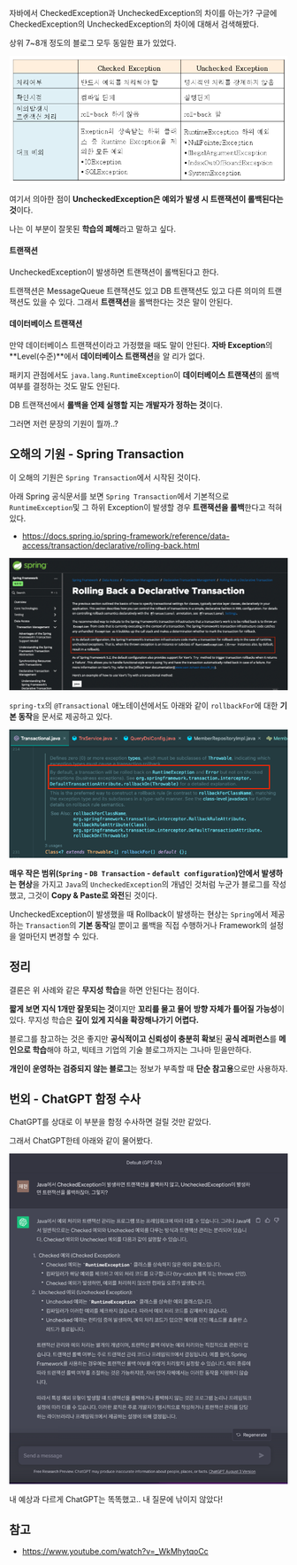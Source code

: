 자바에서 CheckedException과 UncheckedException의 차이를 아는가? 구글에 CheckedException의 UncheckedException의 차이에 대해서 검색해봤다.

상위 7~8개 정도의 블로그 모두 동일한 표가 있었다.

![img.png](images/img.png)

여기서 의아한 점이 **UncheckedException은 예외가 발생 시 트랜잭션이 롤백된다는 것**이다.

나는 이 부분이 잘못된 **학습의 폐해**라고 말하고 싶다.

#### 트랜잭션

UncheckedException이 발생하면 트랜잭션이 롤백된다고 한다.

트랜잭션은 MessageQueue 트랜잭션도 있고 DB 트랜잭션도 있고 다른 의미의 트랜잭션도 있을 수 있다. 그래서 **트랜잭션**을 롤백한다는 것은 말이 안된다.

#### 데이터베이스 트랜잭션

만약 데이터베이스 트랜잭션이라고 가정했을 때도 말이 안된다. **자바 Exception**의 **Level(수준)**에서 **데이터베이스 트랜잭션**을 알 리가 없다.

패키지 관점에서도 `java.lang.RuntimeException`이 **데이터베이스 트랜잭션**의 롤백 여부를 결정하는 것도 말도 안된다.

DB 트랜잭션에서 **롤백을 언제 실행할 지는 개발자가 정하는 것**이다.

그러면 저런 문장의 기원이 뭘까..?

## 오해의 기원 - Spring Transaction

이 오해의 기원은 `Spring Transaction`에서 시작된 것이다.

아래 Spring 공식문서를 보면 `Spring Transaction`에서 기본적으로 `RuntimeException`및 그 하위 Exception이 발생할 경우 **트랜잭션을 롤백**한다고 적혀있다. 
- https://docs.spring.io/spring-framework/reference/data-access/transaction/declarative/rolling-back.html

![img_1.png](images/img_1.png)

`spring-tx`의 `@Transactional` 애노테이션에서도 아래와 같이 `rollbackFor`에 대한 **기본 동작**을 문서로 제공하고 있다.

![img_2.png](images/img_2.png)

**매우 작은 범위(`Spring` - `DB Transaction` - `default configuration`)안에서 발생하는 현상**을 가지고 `Java`의 `UncheckedException`의 개념인 것처럼 누군가 블로그를 작성했고, 그것이 **Copy & Paste로 와전**된 것이다.

UncheckedException이 발생했을 때 Rollback이 발생하는 현상는 `Spring`에서 제공하는 `Transaction`의 **기본 동작**일 뿐이고 롤백을 직접 수행하거나 Framework의 설정을 얼마던지 변경할 수 있다.

## 정리

결론은 위 사례와 같은 **무지성 학습**을 하면 안된다는 점이다.

**짧게 보면 지식 1개만 잘못되는 것**이지만 **꼬리를 물고 물어** **방향 자체가 틀어질 가능성**이 있다.  무지성 학습은 **깊이 있게 지식을 확장해나가기 어렵다.**

블로그를 참고하는 것은 좋지만 **공식적이고 신뢰성이 충분히 확보**된 **공식 레퍼런스**를 **메인으로 학습**해야 하고, 빅테크 기업의 기술 블로그까지는 그나마 믿을만하다.

**개인이 운영하는 검증되지 않는 블로그**는 정보가 부족할 때 **단순 참고용**으로만 사용하자.

## 번외 - ChatGPT 함정 수사

ChatGPT를 상대로 이 부분을 함정 수사하면 걸릴 것만 같았다.

그래서 ChatGPT한테 아래와 같이 물어봤다.

![img_3.png](images/img_3.png)

내 예상과 다르게 ChatGPT는 똑똑했고.. 내 질문에 낚이지 않았다!

## 참고
- https://www.youtube.com/watch?v=_WkMhytqoCc


